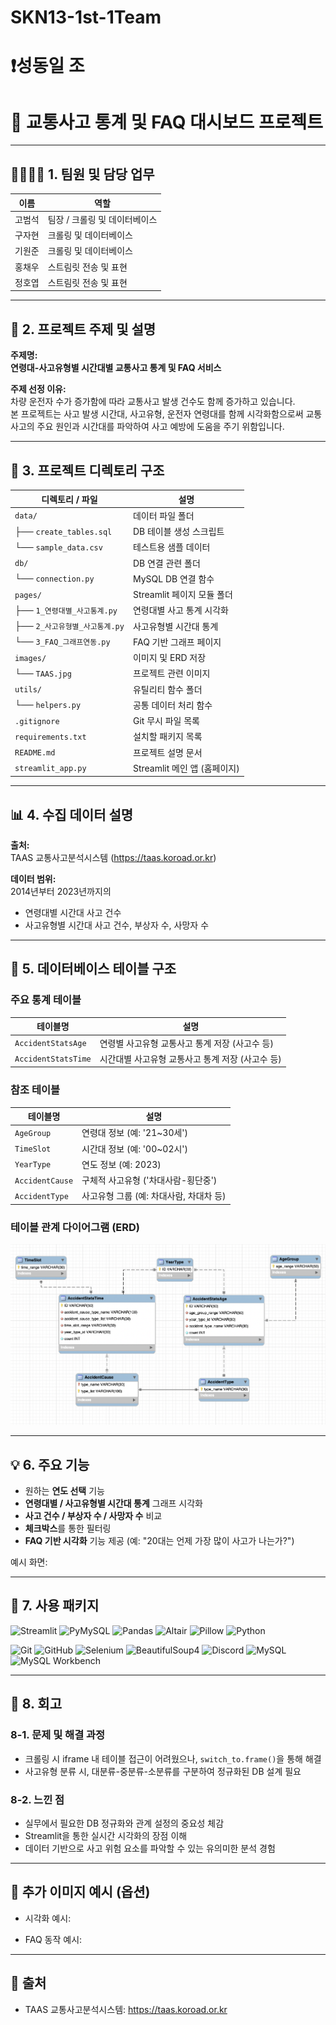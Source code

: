 # SKN13-1st-1Team

# ❗성동일 조

# 🚦 교통사고 통계 및 FAQ 대시보드 프로젝트

---

## 👨‍👩‍👧‍👦 1. 팀원 및 담당 업무

| 이름     | 역할                        |
|----------|-----------------------------|
| 고범석   | 팀장 / 크롤링 및 데이터베이스 |
| 구자현   | 크롤링 및 데이터베이스        |
| 기원준   | 크롤링 및 데이터베이스        |
| 홍채우   | 스트림릿 전송 및 표현          |
| 정호엽   | 스트림릿 전송 및 표현          |

---

## 🎯 2. 프로젝트 주제 및 설명

**주제명:**  
**연령대-사고유형별 시간대별 교통사고 통계 및 FAQ 서비스**

**주제 선정 이유:**  
차량 운전자 수가 증가함에 따라 교통사고 발생 건수도 함께 증가하고 있습니다.  
본 프로젝트는 사고 발생 시간대, 사고유형, 운전자 연령대를 함께 시각화함으로써 교통사고의 주요 원인과 시간대를 파악하여 사고 예방에 도움을 주기 위함입니다.

---

## 📁 3. 프로젝트 디렉토리 구조

| 디렉토리 / 파일 | 설명 |
|------------------|------|
| `data/` | 데이터 파일 폴더 |
| ├── `create_tables.sql` | DB 테이블 생성 스크립트 |
| └── `sample_data.csv` | 테스트용 샘플 데이터 |
| `db/` | DB 연결 관련 폴더 |
| └── `connection.py` | MySQL DB 연결 함수 |
| `pages/` | Streamlit 페이지 모듈 폴더 |
| ├── `1_연령대별_사고통계.py` | 연령대별 사고 통계 시각화 |
| ├── `2_사고유형별_사고통계.py` | 사고유형별 시간대 통계 |
| └── `3_FAQ_그래프연동.py` | FAQ 기반 그래프 페이지 |
| `images/` | 이미지 및 ERD 저장 |
| └── `TAAS.jpg` | 프로젝트 관련 이미지 |
| `utils/` | 유틸리티 함수 폴더 |
| └── `helpers.py` | 공통 데이터 처리 함수 |
| `.gitignore` | Git 무시 파일 목록 |
| `requirements.txt` | 설치할 패키지 목록 |
| `README.md` | 프로젝트 설명 문서 |
| `streamlit_app.py` | Streamlit 메인 앱 (홈페이지) |


---

## 📊 4. 수집 데이터 설명

**출처:**  
TAAS 교통사고분석시스템 (https://taas.koroad.or.kr)

**데이터 범위:**  
2014년부터 2023년까지의  
- 연령대별 시간대 사고 건수  
- 사고유형별 시간대 사고 건수, 부상자 수, 사망자 수  

---

## 🧮 5. 데이터베이스 테이블 구조

### 주요 통계 테이블

| 테이블명             | 설명 |
|----------------------|------|
| `AccidentStatsAge`   | 연령별 사고유형 교통사고 통계 저장 (사고수 등) |
| `AccidentStatsTime`  | 시간대별 사고유형 교통사고 통계 저장 (사고수 등) |

### 참조 테이블

| 테이블명         | 설명 |
|------------------|------|
| `AgeGroup`       | 연령대 정보 (예: '21~30세') |
| `TimeSlot`       | 시간대 정보 (예: '00~02시') |
| `YearType`       | 연도 정보 (예: 2023) |
| `AccidentCause`  | 구체적 사고유형 ('차대사람-횡단중') |
| `AccidentType`   | 사고유형 그룹 (예: 차대사람, 차대차 등) |

### 테이블 관계 다이어그램 (ERD)

![ERD](images/ERD.png)

---

## 💡 6. 주요 기능

- 원하는 **연도 선택** 기능
- **연령대별 / 사고유형별 시간대 통계** 그래프 시각화
- **사고 건수 / 부상자 수 / 사망자 수** 비교
- **체크박스**를 통한 필터링
- **FAQ 기반 시각화** 기능 제공 (예: "20대는 언제 가장 많이 사고가 나는가?")

예시 화면:

<!-- ![Dashboard Example](images/streamlit_dashboard.png) -->

---

## 🔧 7. 사용 패키지

<p align="left">
  <img src="https://img.shields.io/badge/Streamlit-FF4B4B?style=for-the-badge&logo=streamlit&logoColor=white" alt="Streamlit">
  <img src="https://img.shields.io/badge/PyMySQL-3776AB?style=for-the-badge&logo=python&logoColor=white" alt="PyMySQL">
  <img src="https://img.shields.io/badge/Pandas-150458?style=for-the-badge&logo=pandas&logoColor=white" alt="Pandas">
  <img src="https://img.shields.io/badge/Altair-1E88E5?style=for-the-badge&logo=altair&logoColor=white" alt="Altair">
  <img src="https://img.shields.io/badge/Pillow-FFDD54?style=for-the-badge&logo=pillow&logoColor=black" alt="Pillow">
  <img src="https://img.shields.io/badge/Python-3776AB?style=for-the-badge&logo=python&logoColor=white" alt="Python">
</p>
<p align="left">
  <img src="https://img.shields.io/badge/Git-F05032?style=for-the-badge&logo=git&logoColor=white" alt="Git">
  <img src="https://img.shields.io/badge/GitHub-181717?style=for-the-badge&logo=github&logoColor=white" alt="GitHub">
  <img src="https://img.shields.io/badge/Selenium-43B02A?style=for-the-badge&logo=selenium&logoColor=white" alt="Selenium">
  <img src="https://img.shields.io/badge/BeautifulSoup-4B8BBE?style=for-the-badge&logo=python&logoColor=white" alt="BeautifulSoup4">
  <img src="https://img.shields.io/badge/Discord-5865F2?style=for-the-badge&logo=discord&logoColor=white" alt="Discord">
  <img src="https://img.shields.io/badge/MySQL-4479A1?style=for-the-badge&logo=mysql&logoColor=white" alt="MySQL">
  <img src="https://img.shields.io/badge/MySQL_Workbench-00758F?style=for-the-badge&logo=mysql&logoColor=white" alt="MySQL Workbench">
</p>


---

## 🔁 8. 회고

### 8-1. 문제 및 해결 과정

- 크롤링 시 iframe 내 테이블 접근이 어려웠으나, `switch_to.frame()`을 통해 해결  
- 사고유형 분류 시, 대분류-중분류-소분류를 구분하여 정규화된 DB 설계 필요  

### 8-2. 느낀 점

- 실무에서 필요한 DB 정규화와 관계 설정의 중요성 체감  
- Streamlit을 통한 실시간 시각화의 장점 이해  
- 데이터 기반으로 사고 위험 요소를 파악할 수 있는 유의미한 분석 경험

---

## 📸 추가 이미지 예시 (옵션)

- 시각화 예시:  
  <!-- ![Graph Example](images/example_graph1.png) -->

- FAQ 동작 예시:  
  <!-- ![FAQ Example](images/faq_example.png) -->

---

## 🔗 출처

- TAAS 교통사고분석시스템: https://taas.koroad.or.kr

